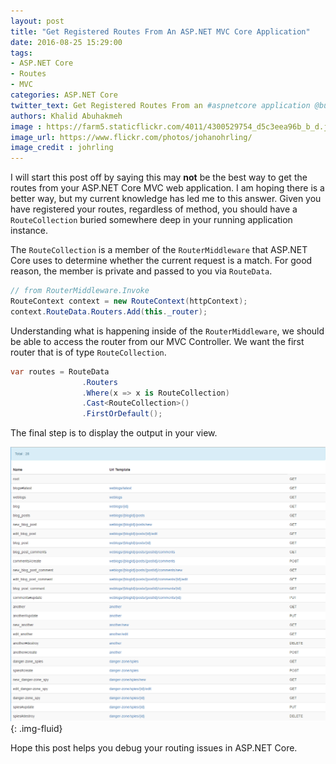 ```yaml
---
layout: post
title: "Get Registered Routes From An ASP.NET MVC Core Application"
date: 2016-08-25 15:29:00
tags:
- ASP.NET Core
- Routes
- MVC
categories: ASP.NET Core
twitter_text: Get Registered Routes From an #aspnetcore application @buhakmeh
authors: Khalid Abuhakmeh
image : https://farm5.staticflickr.com/4011/4300529754_d5c3eea96b_b_d.jpg
image_url: https://www.flickr.com/photos/johanohrling/
image_credit : johrling
---
```


I will start this post off by saying this may **not** be the best way to get the routes from your ASP.NET Core MVC web application. I am hoping there is a better way, but my current knowledge has led me to this answer. Given you have registered your routes, regardless of method, you should have a `RouteCollection` buried somewhere deep in your running application instance.

The `RouteCollection` is a member of the `RouterMiddleware` that ASP.NET Core uses to determine whether the current request is a match. For good reason, the member is private and passed to you via `RouteData`.

```csharp
// from RouterMiddleware.Invoke
RouteContext context = new RouteContext(httpContext);
context.RouteData.Routers.Add(this._router);
```

Understanding what is happening inside of the `RouterMiddleware`, we should be able to access the router from our MVC Controller. We want the first router that is of type `RouteCollection`. 

```csharp
var routes = RouteData
                .Routers
                .Where(x => x is RouteCollection)
                .Cast<RouteCollection>()
                .FirstOrDefault();
```

The final step is to display the output in your view.

![asp.net core routes](/images/asp-net-core-routes-output.png){: .img-fluid}

Hope this post helps you debug your routing issues in ASP.NET Core.